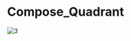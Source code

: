 # Compose_Quadrant

![3](https://user-images.githubusercontent.com/99625111/228042617-814d8b23-67c9-43ef-8a15-732d885b2607.PNG)
